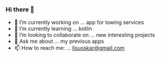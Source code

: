 ### Hi there 👋

- 🔭 I’m currently working on ... app for towing services
- 🌱 I’m currently learning ... kotlin
- 👯 I’m looking to collaborate on ... new interesting projects
- 💬 Ask me about ... my previous apps
- 📫 How to reach me: ... lisuoskar@gmail.com

